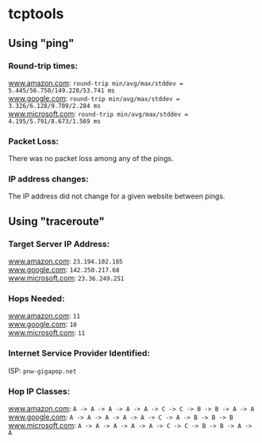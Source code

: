 # tcptools

## Using "ping"

### Round-trip times:

www.amazon.com: ```round-trip min/avg/max/stddev = 5.445/56.750/149.228/53.741 ms```  
www.google.com: ```round-trip min/avg/max/stddev = 3.326/6.128/9.709/2.284 ms```  
www.microsoft.com: ```round-trip min/avg/max/stddev = 4.195/5.791/8.673/1.569 ms```  

### Packet Loss:

There was no packet loss among any of the pings.

### IP address changes:

The IP address did not change for a given website between pings.

## Using "traceroute"

### Target Server IP Address:

www.amazon.com: ```23.194.102.185```  
www.google.com: ```142.250.217.68```  
www.microsoft.com: ```23.36.249.251```

### Hops Needed:

www.amazon.com: ```11```  
www.google.com: ```10```  
www.microsoft.com: ```11```

### Internet Service Provider Identified:

ISP: ```pnw-gigapop.net```

### Hop IP Classes:

www.amazon.com: ```A -> A -> A -> A -> A -> C -> C -> B -> B -> A -> A```
www.google.com: ```A -> A -> A -> A -> A -> C -> A -> B -> B -> B```
www.microsoft.com: ```A -> A -> A -> A -> A -> C -> C -> B -> B -> A -> A```
